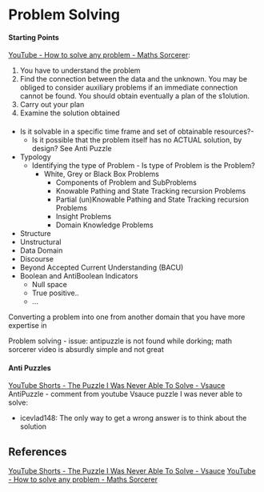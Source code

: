 # Problem Solving


#### Starting Points

[YouTube - How to solve any problem - Maths Sorcerer](https://www.youtube.com/watch?v=T9SONj3fHz0):
1. You have to understand the problem
2. Find the connection between the data and the unknown. You may be obliged to consider auxiliary problems if an immediate connection cannot be found. You should obtain eventually a plan of the s1olution.
3. Carry out your plan
4. Examine the solution obtained


#### 


- Is it solvable in a specific time frame and set of obtainable resources?- 
	- Is it possible that the problem itself has no ACTUAL solution, by design? See Anti Puzzle
- Typology
	- Identifying the type of Problem - Is type of Problem is the Problem? 
		- White, Grey or Black Box Problems
			- Components of Problem and SubProblems
			- Knowable Pathing and State Tracking recursion Problems
			- Partial (un)Knowable Pathing and State Tracking recursion Problems
			- Insight Problems
			- Domain Knowledge Problems
- Structure
- Unstructural
- Data Domain
- Discourse
- Beyond Accepted Current Understanding (BACU)
- Boolean and AntiBoolean Indicators
	- Null space
	- True positive.. 
	- ...

Converting a problem into one from another domain that you have more expertise in


Problem solving - issue: antipuzzle is not found while dorking; math sorcerer video is absurdly simple and not great

#### Anti Puzzles

[YouTube Shorts - The Puzzle I Was Never Able To Solve - Vsauce](https://www.youtube.com/shorts/r57QMWdG1Uo)
AntiPuzzle - comment from youtube Vsauce puzzle I was never able to solve:
- icevlad148: The only way to get a wrong answer is to think about the solution




## References

[YouTube Shorts - The Puzzle I Was Never Able To Solve - Vsauce](https://www.youtube.com/shorts/r57QMWdG1Uo)
[YouTube - How to solve any problem - Maths Sorcerer](https://www.youtube.com/watch?v=T9SONj3fHz0)
